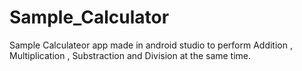 # Sample_Calculator
Sample Calculateor app made in android studio to perform Addition , Multiplication , Substraction and Division at the same time.
